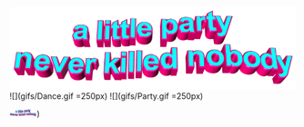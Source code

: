 ![](gifs/_GIF.gif)
![](gifs/Dance.gif =250px)
![](gifs/Party.gif =250px)

<img src="gifs/_GIF.gif" width="48">)
